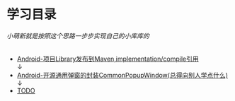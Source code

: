 # 学习目录
###### 小萌新就是按照这个思路一步步实现自己的小库库的
* [Android-项目Library发布到Maven,implementation/compile引用](https://zhuanlan.zhihu.com/p/56586128)  
↓
* [Android-开源通用弹窗的封装CommonPopupWindow(总得向别人学点什么)](https://zhuanlan.zhihu.com/p/57286254)  
↓
* [TODO]()
